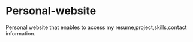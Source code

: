 # Personal-website
Personal website that enables to access my resume,project,skills,contact information.
